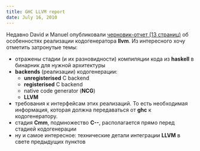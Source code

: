 ```yaml
---
title: GHC LLVM report
date: July 16, 2010
---
```


Недавно David и Manuel опубликовали [черновик-отчет (13 страниц)](http://www.cse.unsw.edu.au/~chak/papers/TC10.html)
об особенностях реализации кодогенератора **llvm**. Из интересного хочу отметить затронутые темы:

*   отражены стадии (и их разновидности) компиляции кода из **haskell** в бинарник для нужной архитектуры
*   **backends** (реализации) кодогенерации:
    + **unregisterised** C backend
    + **registerised** C backend
    + native code generator (**NCG**)
    + **LLVM**
*   требования к интерфейсам этих реализаций. То есть необходимая информация, которая должна передаваться
    от **ghc** к кодогенератору.
*   стадия **Cmm**, подмножество **C<span>-<span><span>-<span>**, располагается прямо перед стадией кодогенерации
*   ну и самое интересное: технические детали интеграции **LLVM** в свете предыдущих пунктов

